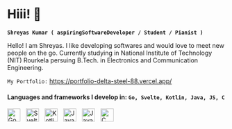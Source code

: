 # Hiii! 👋

**`Shreyas Kumar ( aspiringSoftwareDeveloper / Student / Pianist )`**

Hello! I am Shreyas. I like developing softwares and would love to meet new people on the go. Currently studying in National Institute of Technology (NIT) Rourkela persuing B.Tech. in Electronics and Communication Engineering.

`My Portfolio:` https://portfolio-delta-steel-88.vercel.app/

#### Languages and frameworks I develop in: `Go, Svelte, Kotlin, Java, JS, C`
<img align="left" alt="Go" width="30px" height="30px" style="padding-right:10px;" src="https://upload.wikimedia.org/wikipedia/commons/0/05/Go_Logo_Blue.svg" />
<img align="left" alt="Svelte" width="30px" height="30px" style="padding-right:10px;" src="https://cdn.jsdelivr.net/gh/devicons/devicon@latest/icons/svelte/svelte-original.svg" />
<img align="left" alt="Kotlin" width="30px" style="padding-right:10px;" src="https://cdn.jsdelivr.net/gh/devicons/devicon@latest/icons/kotlin/kotlin-original.svg" />
<img align="left" alt="Java" width="30px" style="padding-right:10px;" src="https://cdn.jsdelivr.net/gh/devicons/devicon@latest/icons/java/java-original.svg" />
<img align="left" alt="Javascript" width="30px" style="padding-right:10px;" src="https://cdn.jsdelivr.net/gh/devicons/devicon@latest/icons/javascript/javascript-plain.svg" />
<img align="left" alt="C" width="30px" style="padding-right:10px;" src="https://cdn.jsdelivr.net/gh/devicons/devicon@latest/icons/c/c-original.svg" />
<br/>
